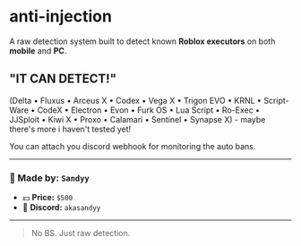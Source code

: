 # anti-injection

A raw detection system built to detect known **Roblox executors** on both **mobile** and **PC**.

## "IT CAN DETECT!"
(Delta • Fluxus • Arceus X • Codex • Vega X • Trigon EVO • KRNL • Script-Ware • CodeX • Electron • Evon • Furk OS • Lua Script • Ro-Exec • JJSploit • Kiwi X • Proxo • Calamari • Sentinel • Synapse X) - maybe there's more i haven't tested yet!

You can attach you discord webhook for monitoring the auto bans.

---

### 👤 Made by: `Sandyy`
- 💵 **Price:** `$500`
- 💬 **Discord:** `akasandyy`

---

> No BS. Just raw detection.
